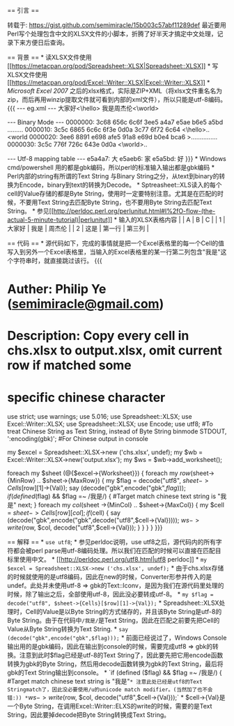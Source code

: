 == 引言 ==

转载于: https://gist.github.com/semimiracle/15b003c57abf11289def 
最近要用Perl写个处理包含中文的XLSX文件的小脚本，折腾了好半天才搞定中文处理，记录下来方便日后查询。

 
== 背景 ==
    * 读XLSX文件使用[[https://metacpan.org/pod/Spreadsheet::XLSX|Spreadsheet::XLSX]]
    * 写XLSX文件使用[[https://metacpan.org/pod/Excel::Writer::XLSX|Excel::Writer::XLSX]]
    * *Microsoft Excel 2007* 之后的xlsx格式，实际是ZIP+XML（将xlsx文件重名名为zip，而后再用winzip提取文件就可看到内部的xml文件），所以只能是utf-8编码。
{{{
--- eg.xml ---
<hello>大家好<\hello>
<world>我是周杰伦<\world>
 
--- Binary Mode ---
0000000: 3c68 656c 6c6f 3ee5 a4a7 e5ae b6e5 a5bd  <hello>.........
0000010: 3c5c 6865 6c6c 6f3e 0d0a 3c77 6f72 6c64  <\hello>..<world
0000020: 3ee6 8891 e698 afe5 91a8 e69d b0e4 bca6  >...............
0000030: 3c5c 776f 726c 643e 0d0a                 <\world>..
 
--- Utf-8 mapping table ---
e5a4a7: 大
e5aeb6: 家
e5a5bd: 好
}}}
    * Windows cmd/powershell 用的都是gbk编码，所以perl的标准输入输出都是gbk编码
    * Perl内部的string有所谓的Text String 与Binary String之分，从text到binary的转换为Encode，binary到text的转换为Decode。
        * Sptreasheet::XLS读入的每个cell的Value存储的都是Byte String，使用时一定要特别注意。尤其是在匹配的时候，不要用Text String去匹配Byte String，也不要用Byte String去匹配Text String。
        * 参见[[http://perldoc.perl.org/perlunitut.html#I%2fO-flow-(the-actual-5-minute-tutorial)|perlunitut]]
    * 输入的XLSX表格内容
|   | A      | B      | C      |
| 1 | 大家好 | 我是   | 周杰伦 |
| 2 | 这是   | 第一行 | 第三列 |
 
== 代码 ==
    * 源代码如下，完成的事情就是把一个Excel表格里的每一个Cell的值写入到另外一个Excel表格里，当输入的Excel表格里的某一行第二列包含"我是"这个字符串时，就直接跳过该行。
{{{
 
# Auther: Philip Ye (semimiracle@gmail.com)
# Description: Copy every cell in chs.xlsx to output.xlsx, omit current row if matched some 
#   specific chinese character
 
use strict;
use warnings;
use 5.016;
use Spreadsheet::XLSX;
use Excel::Writer::XLSX;
use Spreadsheet::XLSX;
use Encode;
use utf8;   #To treat Chinese String as Text String, instead of Byte String
binmode STDOUT, ':encoding(gbk)';   #For Chinese output in console
 
my $excel = Spreadsheet::XLSX->new ('chs.xlsx', undef);
my $wb = Excel::Writer::XLSX->new('output.xlsx');
my $ws = $wb->add_worksheet();
 
foreach my $sheet (@{$excel->{Worksheet}}) {
    foreach my $row ($sheet->{MinRow} .. $sheet->{MaxRow}) {
        my $flag = decode("utf8", $sheet->{Cells}[$row][1]->{Val});
        say (decode("gbk",encode("gbk",$flag)));
        if (defined ($flag) && $flag =~ /我是/) {     #Target match chinese text string is "我是"
            next;
        }
        foreach my $col ($sheet ->{MinCol} ..  $sheet->{MaxCol}) {
            my $cell = $sheet->{Cells}[$row][$col];
            if ($cell) {
                say (decode("gbk",encode("gbk",decode("utf8",$cell->{Val}))));
                $ws->write($row, $col, decode("utf8",$cell->{Val}));
            }
        }
    }
}
}}}
 
== 解释 ==
    * `use utf8`;
        * 参见perldoc说明，use utf8之后，源代码内的所有字符都会被perl parse用utf-8编码处理。所以我们在匹配的时候可以直接在匹配目标里使用中文。
        * [[http://perldoc.perl.org/utf8.html|utf8 perldoc]]
    * `my $excel = Spreadsheet::XLSX->new ('chs.xlsx', undef);`
        * 由于chs.xlsx存储的时候就使用的是utf8编码，因此在new的时候，Converter形参并传入的是undef。此处并未使用utf-8 => gbk的Text::Iconv，是因为我们在源代码里处理的时候，除了输出之后，全部使用utf-8，因此没必要转成utf-8。
    * `my $flag = decode("utf8", $sheet->{Cells}[$row][1]->{Val});`
        * Spreadsheet::XLSX处理时，Cell的Value是以Byte String的方式储存的，并且该Byte String是utf-8的Byte String。由于在代码中`/我是/`是Text String，因此在匹配之前要先把Cell的Value从Byte String转换为Text String.
    * `say (decode("gbk",encode("gbk",$flag)));`
        * 前面已经说过了，Windows Console输出用的是gbk编码，因此在输出到console的时候，需要完成utf8 => gbk的转换。注意到此时$flag已经是utf-8的Text String了，因此要先把它用encode函数转换为gbk的Byte String，然后用decode函数转换为gbk的Text String，最后将gbk的Text String输出到console。
    * `if (defined ($flag) && $flag =~ /我是/) {     #Target match chinese text string is "我是"`
        * 注意此处已经是utf8的Text Stringmatch了，因此没必要使用/u的unicode match modifier。(当然加了也不会错:))
    * `$ws->write($row, $col, decode("utf8",$cell->{Val}));`
        * $cell->{Val}是一个Byte String，在调用Excel::Writer::ELXS的write的时候，需要的是Text String，因此要掉decode把Byte String转换成Text String。
